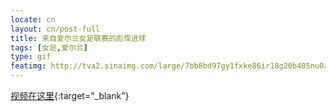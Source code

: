 ```yaml
---
locate: cn
layout: cn/post-full
title: 来自爱尔兰女足联赛的彪悍进球
tags: [女足,爱尔兰]
type: gif
featimg: http://tva2.sinaimg.com/large/7bb8bd97gy1fxke86ir18g20b405nu0z.gif
---
```


[视频在这里](http://v.youku.com/v_show/id_XNjI0NzI0ODEy.html){:target="_blank"}